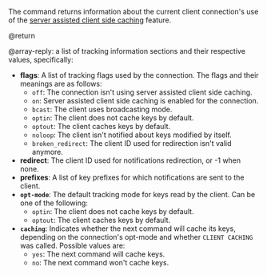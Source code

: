The command returns information about the current client connection's use of the [server assisted client side caching](/topics/client-side-caching) feature.

@return

@array-reply: a list of tracking information sections and their respective values, specifically:

* **flags**: A list of tracking flags used by the connection. The flags and their meanings are as follows:
  * `off`: The connection isn't using server assisted client side caching.
  * `on`: Server assisted client side caching is enabled for the connection.
  * `bcast`: The client uses broadcasting mode.
  * `optin`: The client does not cache keys by default.
  * `optout`: The client caches keys by default.
  * `noloop`: The client isn't notified about keys modified by itself.
  * `broken_redirect`: The client ID used for redirection isn't valid anymore.
* **redirect**: The client ID used for notifications redirection, or -1 when none.
* **prefixes**: A list of key prefixes for which notifications are sent to the client.
* **`opt-mode`**: The default tracking mode for keys read by the client. Can be one of the following:
  * `optin`: The client does not cache keys by default.
  * `optout`: The client caches keys by default.
* **`caching`**: Indicates whether the next command will cache its keys, depending on the connection's opt-mode and whether `CLIENT CACHING` was called. Possible values are:
  * `yes`: The next command will cache keys.
  * `no`: The next command won't cache keys.
